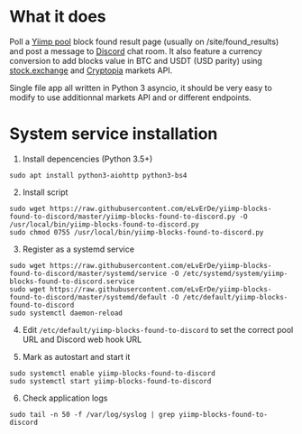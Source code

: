# What it does

Poll a [Yiimp pool] block found result page (usually on /site/found\_results) and post a message to [Discord] chat room.
It also feature a currency conversion to add blocks value in BTC and USDT (USD parity) using [stock.exchange] and [Cryptopia] markets API.

Single file app all written in Python 3 asyncio, it should be very easy to modify to use additionnal markets API and or different endpoints.


# System service installation

1. Install depencencies (Python 3.5+)
```
sudo apt install python3-aiohttp python3-bs4
```

2. Install script
```
sudo wget https://raw.githubusercontent.com/eLvErDe/yiimp-blocks-found-to-discord/master/yiimp-blocks-found-to-discord.py -O /usr/local/bin/yiimp-blocks-found-to-discord.py
sudo chmod 0755 /usr/local/bin/yiimp-blocks-found-to-discord.py
```

3. Register as a systemd service
```
sudo wget https://raw.githubusercontent.com/eLvErDe/yiimp-blocks-found-to-discord/master/systemd/service -O /etc/systemd/system/yiimp-blocks-found-to-discord.service 
sudo wget https://raw.githubusercontent.com/eLvErDe/yiimp-blocks-found-to-discord/master/systemd/default -O /etc/default/yiimp-blocks-found-to-discord
sudo systemctl daemon-reload
```

4. Edit `/etc/default/yiimp-blocks-found-to-discord` to set the correct pool URL and Discord web hook URL

5. Mark as autostart and start it
```
sudo systemctl enable yiimp-blocks-found-to-discord
sudo systemctl start yiimp-blocks-found-to-discord
```

6. Check application logs
```
sudo tail -n 50 -f /var/log/syslog | grep yiimp-blocks-found-to-discord
```

[Yiimp pool]: https://github.com/tpruvot/yiimp
[Discord]: https://discordapp.com/
[stock.exchange]: https://stocks.exchange/
[Cryptopia]: https://www.cryptopia.co.nz/
